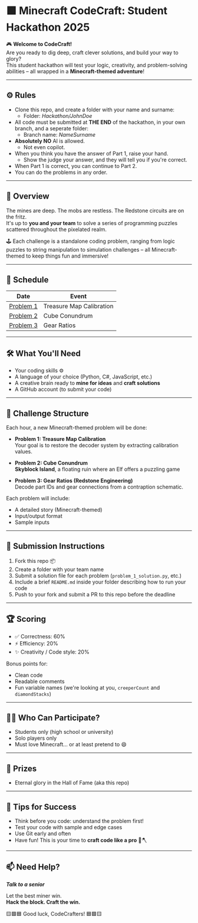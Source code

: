 # 🟩 Minecraft CodeCraft: Student Hackathon 2025

🎮 **Welcome to CodeCraft!**  
Are you ready to dig deep, craft clever solutions, and build your way to glory?  
This student hackathon will test your logic, creativity, and problem-solving abilities – all wrapped in a **Minecraft-themed adventure**!

---

## ⚙️ Rules
- Clone this repo, and create a folder with your name and surname:
  - Folder: *Hackathon/JohnDoe*
- All code must be submitted at **THE END** of the hackathon, in your own branch, and a seperate folder:
  - Branch name: *NameSurname*
- **Absolutely NO** AI is allowed.
  - Not even copilot.
- When you think you have the answer of Part 1, raise your hand.
  - Show the judge your answer, and they will tell you if you're correct.
- When Part 1 is correct, you can continue to Part 2.
- You can do the problems in any order.


---

## 🧱 Overview

The mines are deep. The mobs are restless. The Redstone circuits are on the fritz.  
It's up to **you and your team** to solve a series of programming puzzles scattered throughout the pixelated realm.

🕹 Each challenge is a standalone coding problem, ranging from logic puzzles to string manipulation to simulation challenges – all Minecraft-themed to keep things fun and immersive!

---

## 📅 Schedule

| Date           | Event                     |
|----------------|---------------------------|
| [Problem 1](problem_1_minecraft_theme.md)      | Treasure Map Calibration  | 
| [Problem 2](problem_2_problem.md)      | Cube Conundrum            |
| [Problem 3](problem_3.md)      | Gear Ratios               |


---

## 🛠 What You'll Need

- Your coding skills ⚙️  
- A language of your choice (Python, C#, JavaScript, etc.)  
- A creative brain ready to **mine for ideas** and **craft solutions**  
- A GitHub account (to submit your code)

---

## 🧩 Challenge Structure

Each hour, a new Minecraft-themed problem will be done:

- **Problem 1: Treasure Map Calibration**  
  Your goal is to restore the decoder system by extracting calibration values.

- **Problem 2: Cube Conundrum**  
  **Skyblock Island**, a floating ruin where an Elf offers a puzzling game

- **Problem 3: Gear Ratios (Redstone Engineering)**  
  Decode part IDs and gear connections from a contraption schematic.

Each problem will include:
- A detailed story (Minecraft-themed)
- Input/output format
- Sample inputs

---

## 🧾 Submission Instructions

1. Fork this repo 📦  
2. Create a folder with your team name  
3. Submit a solution file for each problem (`problem_1_solution.py`, etc.)  
4. Include a brief `README.md` inside your folder describing how to run your code  
5. Push to your fork and submit a PR to this repo before the deadline

---

## 🏆 Scoring

- ✅ Correctness: 60%  
- ⚡️ Efficiency: 20%  
- ✨ Creativity / Code style: 20%  

Bonus points for:
- Clean code
- Readable comments
- Fun variable names (we're looking at you, `creeperCount` and `diamondStacks`)

---

## 🧑‍💻 Who Can Participate?

- Students only (high school or university)
- Solo players only
- Must love Minecraft… or at least pretend to 😄

---

## 🎁 Prizes

- Eternal glory in the Hall of Fame (aka this repo)

---

## 📣 Tips for Success

- Think before you code: understand the problem first!
- Test your code with sample and edge cases
- Use Git early and often
- Have fun! This is your time to **craft code like a pro** 🧠🪓

---

## 📫 Need Help?
***Talk to a senior***

Let the best miner win.  
**Hack the block. Craft the win.**

🟨🟩🟦 Good luck, CodeCrafters! 🟦🟩🟨
